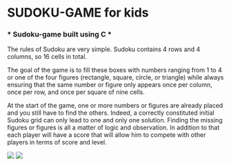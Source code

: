 # SUDOKU-GAME for kids
### * Sudoku-game  built using C *
The rules of Sudoku are very simple.
Sudoku contains 4 rows and 4 columns, so 16 cells in total.

The goal of the game is to fill these boxes with numbers ranging from 1 to 4 or one of the four figures (rectangle, square, circle, or triangle) 
while always ensuring that the same number or figure only appears once per column, once per row, and once per square of nine cells.

At the start of the game, one or more numbers or figures are already placed and you still have to find the others.
 Indeed, a correctly constituted initial Sudoku grid can only lead to one and only one solution. Finding the missing figures or 
 figures is all a matter of logic and observation.
In addition to that each player will have a score that will allow him to compete with other players in terms of score and level.


<img src="Portimage.PNG" />
<img src="public/Portimage.PNG"/>

